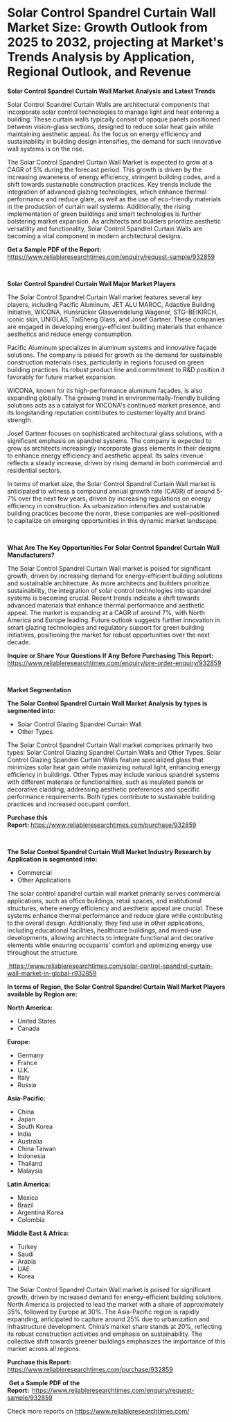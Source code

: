 <p><h1>Solar Control Spandrel Curtain Wall Market Size: Growth Outlook from 2025 to 2032, projecting at Market's Trends Analysis by Application, Regional Outlook, and Revenue</h1></p><p><strong>Solar Control Spandrel Curtain Wall Market Analysis and Latest Trends</strong></p>
<p><p>Solar Control Spandrel Curtain Walls are architectural components that incorporate solar control technologies to manage light and heat entering a building. These curtain walls typically consist of opaque panels positioned between vision-glass sections, designed to reduce solar heat gain while maintaining aesthetic appeal. As the focus on energy efficiency and sustainability in building design intensifies, the demand for such innovative wall systems is on the rise.</p><p>The Solar Control Spandrel Curtain Wall Market is expected to grow at a CAGR of 5% during the forecast period. This growth is driven by the increasing awareness of energy efficiency, stringent building codes, and a shift towards sustainable construction practices. Key trends include the integration of advanced glazing technologies, which enhance thermal performance and reduce glare, as well as the use of eco-friendly materials in the production of curtain wall systems. Additionally, the rising implementation of green buildings and smart technologies is further bolstering market expansion. As architects and builders prioritize aesthetic versatility and functionality, Solar Control Spandrel Curtain Walls are becoming a vital component in modern architectural designs.</p></p>
<p><strong>Get a Sample PDF of the Report:&nbsp;</strong> <a href="https://www.reliableresearchtimes.com/enquiry/request-sample/932859?utm_campaign=3536&utm_medium=2&utm_source=Github&utm_content=ia&utm_term=21032025&utm_id=solar-control-spandrel-curtain-wall">https://www.reliableresearchtimes.com/enquiry/request-sample/932859</a></p>
<p>&nbsp;</p>
<p><strong>Solar Control Spandrel Curtain Wall Major Market Players</strong></p>
<p><p>The Solar Control Spandrel Curtain Wall market features several key players, including Pacific Aluminum, JET ALU MAROC, Adaptive Building Initiative, WICONA, Hunsrücker Glasveredelung Wagener, STG-BEIKIRCH, iconic skin, UNIGLAS, TaiSheng Glass, and Josef Gartner. These companies are engaged in developing energy-efficient building materials that enhance aesthetics and reduce energy consumption.</p><p>Pacific Aluminum specializes in aluminum systems and innovative façade solutions. The company is poised for growth as the demand for sustainable construction materials rises, particularly in regions focused on green building practices. Its robust product line and commitment to R&D position it favorably for future market expansion.</p><p>WICONA, known for its high-performance aluminum façades, is also expanding globally. The growing trend in environmentally-friendly building solutions acts as a catalyst for WICONA's continued market presence, and its longstanding reputation contributes to customer loyalty and brand strength.</p><p>Josef Gartner focuses on sophisticated architectural glass solutions, with a significant emphasis on spandrel systems. The company is expected to grow as architects increasingly incorporate glass elements in their designs to enhance energy efficiency and aesthetic appeal. Its sales revenue reflects a steady increase, driven by rising demand in both commercial and residential sectors.</p><p>In terms of market size, the Solar Control Spandrel Curtain Wall market is anticipated to witness a compound annual growth rate (CAGR) of around 5-7% over the next few years, driven by increasing regulations on energy efficiency in construction. As urbanization intensifies and sustainable building practices become the norm, these companies are well-positioned to capitalize on emerging opportunities in this dynamic market landscape.</p></p>
<p>&nbsp;</p>
<p><strong>What Are The Key Opportunities For Solar Control Spandrel Curtain Wall Manufacturers?</strong></p>
<p><p>The Solar Control Spandrel Curtain Wall market is poised for significant growth, driven by increasing demand for energy-efficient building solutions and sustainable architecture. As more architects and builders prioritize sustainability, the integration of solar control technologies into spandrel systems is becoming crucial. Recent trends indicate a shift towards advanced materials that enhance thermal performance and aesthetic appeal. The market is expanding at a CAGR of around 7%, with North America and Europe leading. Future outlook suggests further innovation in smart glazing technologies and regulatory support for green building initiatives, positioning the market for robust opportunities over the next decade.</p></p>
<p><strong>Inquire or Share Your Questions If Any Before Purchasing This Report:</strong> <a href="https://www.reliableresearchtimes.com/enquiry/pre-order-enquiry/932859?utm_campaign=3536&utm_medium=2&utm_source=Github&utm_content=ia&utm_term=21032025&utm_id=solar-control-spandrel-curtain-wall">https://www.reliableresearchtimes.com/enquiry/pre-order-enquiry/932859</a></p>
<p>&nbsp;</p>
<p><strong>Market Segmentation</strong></p>
<p><strong>The Solar Control Spandrel Curtain Wall Market Analysis by types is segmented into:</strong></p>
<p><ul><li>Solar Control Glazing Spandrel Curtain Wall</li><li>Other Types</li></ul></p>
<p><p>The Solar Control Spandrel Curtain Wall market comprises primarily two types: Solar Control Glazing Spandrel Curtain Walls and Other Types. Solar Control Glazing Spandrel Curtain Walls feature specialized glass that minimizes solar heat gain while maximizing natural light, enhancing energy efficiency in buildings. Other Types may include various spandrel systems with different materials or functionalities, such as insulated panels or decorative cladding, addressing aesthetic preferences and specific performance requirements. Both types contribute to sustainable building practices and increased occupant comfort.</p></p>
<p><strong>Purchase this Report:&nbsp;</strong><a href="https://www.reliableresearchtimes.com/purchase/932859?utm_campaign=3536&utm_medium=2&utm_source=Github&utm_content=ia&utm_term=21032025&utm_id=solar-control-spandrel-curtain-wall">https://www.reliableresearchtimes.com/purchase/932859</a></p>
<p>&nbsp;</p>
<p><strong>The Solar Control Spandrel Curtain Wall Market Industry Research by Application is segmented into:</strong></p>
<p><ul><li>Commercial</li><li>Other Applications</li></ul></p>
<p><p>The solar control spandrel curtain wall market primarily serves commercial applications, such as office buildings, retail spaces, and institutional structures, where energy efficiency and aesthetic appeal are crucial. These systems enhance thermal performance and reduce glare while contributing to the overall design. Additionally, they find use in other applications, including educational facilities, healthcare buildings, and mixed-use developments, allowing architects to integrate functional and decorative elements while ensuring occupants' comfort and optimizing energy use throughout the structure.</p></p>
<p><a href="https://www.reliableresearchtimes.com/solar-control-spandrel-curtain-wall-market-in-global-r932859?utm_campaign=3536&utm_medium=2&utm_source=Github&utm_content=ia&utm_term=21032025&utm_id=solar-control-spandrel-curtain-wall">&nbsp;https://www.reliableresearchtimes.com/solar-control-spandrel-curtain-wall-market-in-global-r932859</a></p>
<p><strong>In terms of Region, the Solar Control Spandrel Curtain Wall Market Players available by Region are:</strong></p>
<p>
    <p> <strong> North America: </strong>
        <ul>
            <li>United States</li>
            <li>Canada</li>
        </ul>
        </p> 
    <p> <strong> Europe: </strong>
        <ul>
            <li>Germany</li>
            <li>France</li>
            <li>U.K.</li>
            <li>Italy</li>
            <li>Russia</li>
        </ul>
        </p> 
    <p> <strong> Asia-Pacific: </strong>
        <ul>
            <li>China</li>
            <li>Japan</li>
            <li>South Korea</li>
            <li>India</li>
            <li>Australia</li>
            <li>China Taiwan</li>
            <li>Indonesia</li>
            <li>Thailand</li>
            <li>Malaysia</li>
        </ul>
        </p> 
    <p> <strong> Latin America: </strong>
        <ul>
            <li>Mexico</li>
            <li>Brazil</li>
            <li>Argentina Korea</li>
            <li>Colombia</li>
        </ul>
        </p> 
    <p> <strong> Middle East & Africa: </strong>
        <ul>
            <li>Turkey</li>
            <li>Saudi</li>
            <li>Arabia</li>
            <li>UAE</li>
            <li>Korea</li>
        </ul>
    </p>
    </p>
<p><p>The Solar Control Spandrel Curtain Wall market is poised for significant growth, driven by increased demand for energy-efficient building solutions. North America is projected to lead the market with a share of approximately 35%, followed by Europe at 30%. The Asia-Pacific region is rapidly expanding, anticipated to capture around 25% due to urbanization and infrastructure development. China’s market share stands at 20%, reflecting its robust construction activities and emphasis on sustainability. The collective shift towards greener buildings emphasizes the importance of this market across all regions.</p></p>
<p><strong>Purchase this Report: </strong><a href="https://www.reliableresearchtimes.com/purchase/932859?utm_campaign=3536&utm_medium=2&utm_source=Github&utm_content=ia&utm_term=21032025&utm_id=solar-control-spandrel-curtain-wall">https://www.reliableresearchtimes.com/purchase/932859</a></p>
<p>&nbsp;<strong>Get a Sample PDF of the Report:&nbsp;&nbsp;</strong><a href="https://www.reliableresearchtimes.com/enquiry/request-sample/932859?utm_campaign=3536&utm_medium=2&utm_source=Github&utm_content=ia&utm_term=21032025&utm_id=solar-control-spandrel-curtain-wall">https://www.reliableresearchtimes.com/enquiry/request-sample/932859</a></p>
<p><strong></strong></p>
<p>Check more reports on <a href="https://www.reliableresearchtimes.com/?utm_campaign=3536&utm_medium=2&utm_source=Github&utm_content=ia&utm_term=21032025&utm_id=solar-control-spandrel-curtain-wall">https://www.reliableresearchtimes.com/</a></p>